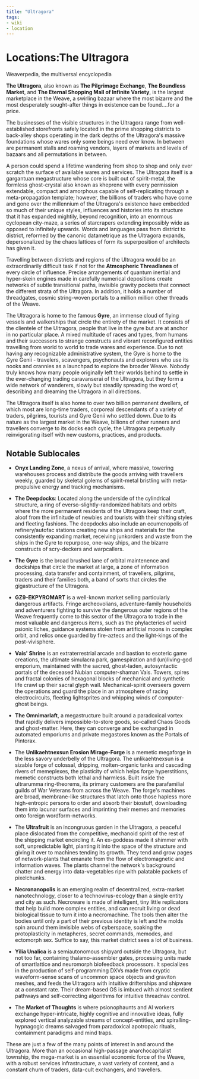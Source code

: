 ```yaml
---
title: "Ultragora"
tags:
- wiki
- location
---
```

# Locations:The Ultragora
Weaverpedia, the multiversal encyclopedia

**The Ultragora**, also known as **The Pilgrimage Exchange**, **The Boundless Market**, and **The Eternal Shopping Mall of Infinite Variety**, is the largest marketplace in the Weave, a swirling bazaar where the most bizarre and the most desperately sought-after things in existence can be found....for a price.

The businesses of the visible structures in the Ultragora range from well-established storefronts safely located in the prime shopping districts to back-alley shops operating in the dark depths of the Ultragora's massive foundations whose wares only some beings need ever know. In between are permanent stalls and roaming vendors, layers of markets and levels of bazaars and all permutations in between.

A person could spend a lifetime wandering from shop to shop and only ever scratch the surface of available wares and services. The Ultragora itself is a gargantuan megastructure whose core is built out of spirit-metal, the formless ghost-crystal also known as kheprene with every permission extendable, compact and amorphous capable of self-replicating through a meta-propagation template; however, the billions of traders who have come and gone over the millennium of the Ultragora's existence have embedded so much of their unique styles, influences and histories into its structure that it has expanded mightily, beyond recognition, into an enormous cyclopean city-maze, a series of starcrapers extending impossibly wide as opposed to infinitely upwards. Words and languages pass from district to district, reformed by the canonic datametrique as the Ultragora expands, depersonalized by the chaos lattices of form its superposition of architects has given it.

Travelling between districts and regions of the Ultragora would be an extraordinarily difficult task if not for the **Atmospheric Threadlanes** of every circle of influence. Precise arrangements of quantum inertial and hyper-skein engines made in carefully numerical depositions create networks of subtle transitional paths, invisible gravity pockets that connect the different strata of the Ultragora. In addition, it holds a number of threadgates, cosmic string-woven portals to a million million other threads of the Weave.

The Ultragora is home to the famous **Gyre**, an immense cloud of flying vessels and walkerships that circle the entirety of the market. It consists of the clientele of the Ultragora, people that live in the gyre but are at anchor in no particular place. A mixed multitude of races and types, from humans and their successors to strange constructs and vibrant reconfigured entities travelling from world to world to trade wares and experience. Due to not having any recognizable administrative system, the Gyre is home to the Gyre Genii - travelers, scavengers, psychonauts and explorers who use its nooks and crannies as a launchpad to explore the broader Weave. Nobody truly knows how many people originally left their worlds behind to settle in the ever-changing trading caravanserai of the Ultragora, but they form a wide network of wanderers, slowly but steadily spreading the word of, describing and dreaming the Ultragora in all directions.

The Ultragora itself is also home to over two billion permanent dwellers, of which most are long-time traders, corporeal descendants of a variety of traders, pilgrims, tourists and Gyre Genii who settled down. Due to its nature as the largest market in the Weave, billions of other runners and travellers converge to its docks each cycle, the Ultragora perpetually reinvigorating itself with new customs, practices, and products.

## Notable Sublocales

- **Onyx Landing Zone**, a nexus of arrival, where massive, towering warehouses process and distribute the goods arriving with travellers weekly, guarded by skeletal golems of spirit-metal bristling with meta-propulsive energy and tracking mechanisms.

- **The Deepdocks**: Located along the underside of the cylindrical structure, a ring of everso-slightly-randomized habitats and orbits where the more permanent residents of the Ultragora keep their craft, aloof from the infinitude of newbies and tourists with their shifting styles and fleeting fashions. The deepdocks also include an ecumenopolis of refinery/autofac stations creating new ships and materials for the consistently expanding market, receiving junkorders and waste from the ships in the Gyre to repurpose, one-way ships, and the bizarre constructs of scry-deckers and warpcallers.

- **The Gyre** is the broad brushed lane of orbital maintenence and dockships that circle the market at large, a zone of information processing, data transfer and containment, of travellers, pilgrims, traders and their families both, a band of sorts that circles the gigastructure of the Ultragora.

- **GZ9-EKPYROMART** is a well-known market selling particularly dangerous artifacts. Fringe archeovolians, adventure-family households and adventurers fighting to survive the dangerous outer regions of the Weave frequently come to this sector of the Ultragora to trade in the most valuable and dangerous items, such as the phylacteries of weird psionic liches, guidance systems stolen from artificial moons in complex orbit, and relics once guarded by fire-aztecs and the light-kings of the post-vivisphere.

- **Vais' Shrine** is an extraterrestrial arcade and bastion to esoteric game creations, the ultimate simulacra park, gamespiration and (un)living-god emporium, maintained with the sacred, ghost-laden, autosyntactic portals of the deceased Nubian computer-shaman Vais. Towers, spires and fractal colonies of hexagonal blocks of mechanical and synthetic life crawl up their sacral glyph wall. Mechanical-spirit overseers govern the operations and guard the place in an atmosphere of racing electrocircuits, fleeting lightsprites and whipping winds of computer-ghost beings.

- **The Omnimarlaft**, a megastructure built around a paradoxical vortex that rapidly delivers impossible-to-store goods, so-called Chaos Goods and ghost-matter. Here, they can converge and be exchanged in automated emporiums and private megastores known as the Portals of Pintorax.

- The **Unlikaehtnexsun Erosion Mirage-Forge** is a memetic megaforge in the less savory underbelly of the Ultragora. The unlikaehtnexsun is a sizable forge of colossal, dripping, molten-organic tanks and cascading rivers of memeplexes, the plasticity of which helps forge hyperstitions, memetic constructs both lethal and harmless. Built inside the ultrarumma ring-theorems, its primary customers are the parafamilial guilds of War Veterans from across the Weave. The forge's machines are broad, membrane-like structures that latch onto those hapless more high-entropic persons to order and absorb their biostuff, downloading them into lacunar surfaces and imprinting their memes and memories onto foreign wordform-networks.

- The **Ultrafruit** is an incongruous garden in the Ultragora, a peaceful place dislocated from the competitive, mechanoid spirit of the rest of the shipping market encircling it. An ex-goddess made it shimmer with soft, unpredictable light, planting it into the space of the structure and giving it over to machines tending its growth. They tend and grow pages of network-plants that emanate from the flow of electromagnetic and information waves. The plants channel the network's background chatter and energy into data-vegetables ripe with palatable packets of pixelchunks.

- **Necronanopolis** is an emerging realm of decentralized, extra-market nanotechnology, closer to a technovirus-ecology than a single entity and city as such. Necroware is made of intelligent, tiny little replicators that help build more complex entities, and can recruit living or dead biological tissue to turn it into a necromachine. The tools then alter the bodies until only a part of their previous identity is left and the molds spin around them invisible webs of cyberspace, soaking the protoplasticity in metapheres, secret commands, memodes, and ectomorph sex. Suffice to say, this market district sees a lot of business.

- **Yilia Unalica** is a semiautonomous shipyard outside the Ultragora, but not too far, containing thalamo-assembler gates, processing units made of smartlattice and neuromorph biofeedback processors. It specializes in the production of self-programming DXVs made from cryptic waveform-sense scans of uncommon space objects and graviton meshes, and feeds the Ultragora with intuitive drifterships and shipware at a constant rate. Their dream-based OS is imbued with almost sentient pathways and self-correcting algorithms for intuitive threadnav control.

- The **Market of Thoughts** is where psionophaunts and AI workers exchange hyper-intricate, highly cognitive and innovative ideas, fully explored vertical analyzable streams of concept-entities, and spiralling-hypnagogic dreams salvaged from paradoxical apotropaic rituals, containment paradigms and mind traps.

These are just a few of the many points of interest in and around the Ultragora. More than an occasional high-passage anarchocapitalist township, the mega-market is an essential economic force of the Weave, with a robust services infrastructure, a vast variety of content, and a constant churn of traders, data-cult exchangers, and travellers.